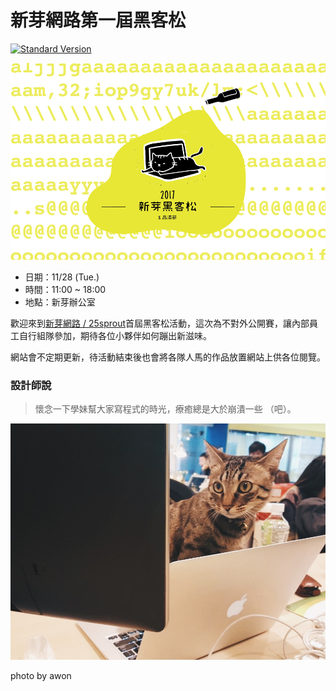 # 新芽網路第一屆黑客松

[![Standard Version](https://img.shields.io/badge/release-standard%20version-brightgreen.svg?style=flat-square)](https://github.com/conventional-changelog/standard-version)

![banner](./banner.png)

- 日期：11/28 (Tue.)
- 時間：11:00 ~ 18:00
- 地點：新芽辦公室

歡迎來到[新芽網路 / 25sprout](http://www.25sprout.com)首屆黑客松活動，這次為不對外公開賽，讓內部員工自行組隊參加，期待各位小夥伴如何蹦出新滋味。

網站會不定期更新，待活動結束後也會將各隊人馬的作品放置網站上供各位閱覽。

### 設計師說

> 懷念一下學妹幫大家寫程式的時光，療癒總是大於崩潰一些 （吧）。

![meow](./meow.jpg)

photo by awon
